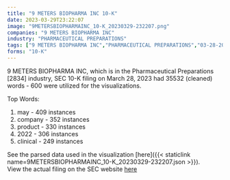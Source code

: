 ```yaml
---
title: "9 METERS BIOPHARMA INC 10-K"
date: 2023-03-29T23:22:07
image: "9METERSBIOPHARMAINC_10-K_20230329-232207.png"
companies: "9 METERS BIOPHARMA INC"
industry: "PHARMACEUTICAL PREPARATIONS"
tags: ["9 METERS BIOPHARMA INC","PHARMACEUTICAL PREPARATIONS","03-28-2023","10-K"]
forms: "10-K"
---
```

9 METERS BIOPHARMA INC, which is in the Pharmaceutical Preparations [2834] industry, SEC 10-K filing on March 28, 2023 had 35532 (cleaned) words - 600 were utilized for the visualizations.

Top Words:
1. may - 409 instances
2. company - 352 instances
3. product - 330 instances
4. 2022 - 306 instances
5. clinical - 249 instances


See the parsed data used in the visualization [here]({{< staticlink name=9METERSBIOPHARMAINC_10-K_20230329-232207.json >}}).  
View the actual filing on the SEC website [here](https://www.sec.gov/Archives/edgar/data/1551986/0001551986-23-000021.txt)